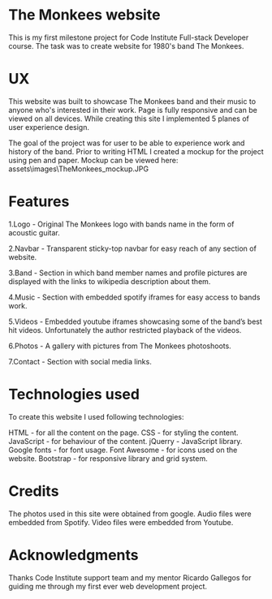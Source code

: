 # The Monkees website

This is my first milestone project for Code Institute Full-stack Developer course.
The task was to create website for 1980's band The Monkees.

# UX

This website was built to showcase The Monkees band and their music to anyone who's interested in their work. Page is fully responsive and can be viewed on all devices.
While creating this site I implemented 5 planes of user experience design.

The goal of the project was for user to be able to experience work and history of the band. Prior to writing HTML I created a mockup for the project using pen and paper.
Mockup can be viewed here: assets\images\TheMonkees_mockup.JPG

# Features

1.Logo - Original The Monkees logo with bands name in the form of acoustic guitar.

2.Navbar - Transparent sticky-top navbar for easy reach of any section of website.

3.Band - Section in which band member names and profile pictures are displayed with the links to wikipedia description about them.

4.Music - Section with embedded spotify iframes for easy access to bands work.

5.Videos - Embedded youtube iframes showcasing some of the band’s best hit videos. Unfortunately the author restricted playback of the videos.

6.Photos - A gallery with pictures from The Monkees photoshoots.

7.Contact - Section with social media links.

# Technologies used

To create this website I used following technologies:

HTML - for all the content on the page.
CSS - for styling the content.
JavaScript - for behaviour of the content.
jQuerry - JavaScript library.
Google fonts - for font usage.
Font Awesome - for icons used on the website.
Bootstrap - for responsive library and grid system. 

# Credits
The photos used in this site were obtained from google.
Audio files were embedded from Spotify.
Video files were embedded from Youtube.

# Acknowledgments
Thanks Code Institute support team and my mentor Ricardo Gallegos for guiding me through my first ever web development project.
